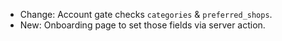 - Change: Account gate checks `categories` & `preferred_shops`.
- New: Onboarding page to set those fields via server action.
